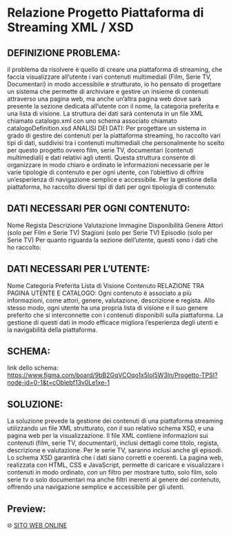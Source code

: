 # Relazione Progetto Piattaforma di Streaming XML / XSD

## DEFINIZIONE PROBLEMA:
il problema da risolvere è quello di creare una piattaforma di streaming, che faccia visualizzare all’utente i vari contenuti multimediali (Film, Serie TV, Documentari) in modo accessibile e strutturato, io ho pensato di progettare un sistema che permette di archiviare e gestire un insieme di contenuti attraverso una pagina web, ma anche un’altra pagina web dove sarà presente la sezione dedicata all’utente con il nome, la categoria preferita e una lista di visione. La struttura dei dati sarà contenuta in un file XML chiamato catalogo.xml con uno schema associato chiamato catalogoDefinition.xsd
ANALISI DEI DATI: Per progettare un sistema in grado di gestire dei contenuti per la piattaforma streaming, ho raccolto vari tipi di dati, suddivisi tra i contenuti multimediali che personalmente ho scelto per questo progetto ovvero film, serie TV, documentari (contenuti multimediali) e dati relativi agli utenti. Questa struttura consente di organizzare in modo chiaro e ordinato le informazioni necessarie per le varie tipologie di contenuto e per ogni utente, con l’obiettivo di offrire un’esperienza di navigazione semplice e accessibile. Per la gestione della piattaforma, ho raccolto diversi tipi di dati per ogni tipologia di contenuto:

## DATI NECESSARI PER OGNI CONTENUTO:
Nome
Regista
Descrizione
Valutazione
Immagine
Disponibilità
Genere
Attori (solo per Film e Serie TV)
Stagioni (solo per Serie TV)
Episodio (solo per Serie TV)
Per quanto riguarda la sezione dell’utente, questi sono i dati che ho raccolto:

## DATI NECESSARI PER L’UTENTE:
Nome
Categoria Preferita
Lista di Visione
Contenuto
RELAZIONE TRA PAGINA UTENTE E CATALOGO: Ogni contenuto è associato a più informazioni, come attori, genere, valutazione, descrizione e regista. Allo stesso modo, ogni utente ha una propria lista di visione e il suo genere preferito che si interconnette con i contenuti disponibili sulla piattaforma. La gestione di questi dati in modo efficace migliora l’esperienza degli utenti e la navigabilità della piattaforma.

## SCHEMA:
link dello schema: https://www.figma.com/board/9bB2GqVCOqo1x5lol5W3ln/Progetto-TPSI?node-id=0-1&t=cOblebf13v0Le1xe-1

## SOLUZIONE: 
La soluzione prevede la gestione dei contenuti di una piattaforma streaming utilizzando un file XML strutturato, con il suo relativo schema XSD, e una pagina web per la visualizzazione. Il file XML contiene informazioni sui contenuti (film, serie TV, documentari), inclusi dettagli come titolo, regista, descrizione e valutazione. Per le serie TV, saranno inclusi anche gli episodi. Lo schema XSD garantirà che i dati siano corretti e coerenti. La pagina web, realizzata con HTML, CSS e JavaScript, permette di caricare e visualizzare i contenuti in modo ordinato, con un filtro per mostrare tutto, solo film, solo serie tv o solo documentari ma anche filtri inerenti al genere del contenuto, offrendo una navigazione semplice e accessibile per gli utenti.

## Preview:

🌐 [SITO WEB ONLINE](https://relazionexmlrischia.netlify.app/)